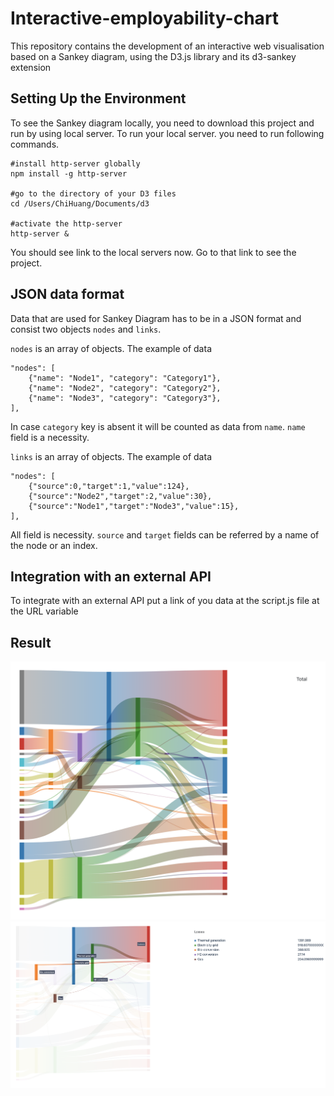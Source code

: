 # Interactive-employability-chart

This repository contains the development of an interactive web visualisation based on a Sankey diagram, using the D3.js library and its d3-sankey extension

## Setting Up the Environment

To see the Sankey diagram locally, you need to download this project and run by using local server. To run your local server. you need to run following commands.

```
#install http-server globally
npm install -g http-server

#go to the directory of your D3 files
cd /Users/ChiHuang/Documents/d3

#activate the http-server
http-server &
```

You should see link to the local servers now. Go to that link to see the project.

## JSON data format

Data that are used for Sankey Diagram has to be in a JSON format and consist two objects `nodes` and `links`.

`nodes` is an array of objects. The example of data

```
"nodes": [
    {"name": "Node1", "category": "Category1"},
    {"name": "Node2", "category": "Category2"},
    {"name": "Node3", "category": "Category3"},
],
```

In case `category` key is absent it will be counted as data from `name`. `name` field is a necessity.

`links` is an array of objects. The example of data

```
"nodes": [
    {"source":0,"target":1,"value":124},
    {"source":"Node2","target":2,"value":30},
    {"source":"Node1","target":"Node3","value":15},
],
```

All field is necessity. `source` and `target` fields can be referred by a name of the node or an index.

## Integration with an external API

To integrate with an external API put a link of you data at the script.js file at the URL variable

## Result

![alt text](<result.png>) ![alt text](<result1.png>)